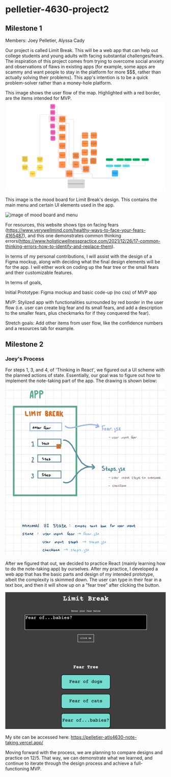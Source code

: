 # pelletier-4630-project2
 
## Milestone 1

Members: Joey Pelletier, Alyssa Cady

Our project is called Limit Break. This will be a web app that can help out college students and young adults with facing substantial challenges/fears. The inspiration of this project comes from trying to overcome social anxiety and observations of flaws in existing apps (for example, some apps are scammy and want people to stay in the platform for more $$$, rather than actually solving their problems). This app's intention is to be a quick problem-solver rather than a money-hole platform.

This image shows the user flow of the map. Highlighted with a red border, are the items intended for MVP.
![image of user flow](img/capstone-pelletier.png)

This image is the mood board for Limit Break's design. This contains the main menu and certain UI elements used in the app.

![image of mood board and menu](img/Screenshot%202024-11-20%20at%204.15.45 PM.png)

For resources, this website shows tips on facing fears (https://www.verywellmind.com/healthy-ways-to-face-your-fears-4165487), and this one demonstrates common thinking errors(https://www.holisticwellnesspractice.com/2021/12/26/17-common-thinking-errors-how-to-identify-and-replace-them).

In terms of my personal contributions, I will assist with the design of a Figma mockup, along with deciding what the final design elements will be for the app. I will either work on coding up the fear tree or the small fears and their customizable features.

In terms of goals,

Initial Prototype: Figma mockup and basic code-up (no css) of MVP app

MVP: Stylized app with functionalities surrounded by red border in the user flow (i.e. user can create big fear and its small fears, and add a description to the smaller fears, plus checkmarks for if they conquered the fear).

Stretch goals: Add other items from user flow, like the confidence numbers and a resources tab for example.

## Milestone 2

### Joey's Process

For steps 1, 3, and 4, of 'Thinking in React', we figured out a UI scheme with the planned actions of state. Essentially, our goal was to figure out how to implement the note-taking part of the app. The drawing is shown below:
![image of app UI in drawing](img/project2-ui.png)

After we figured that out, we decided to practice React (mainly learning how to do the note-taking app) by ourselves. After my practice, I developed a web app that has the basic parts and design of my intended prototype, albeit the complexity is skimmed down. The user can type in their fear in a text box, and then it will show up on a "fear tree" after clicking the button.

![image of Joey's prototype app](img/joey-wip-proto.png)

My site can be accessed here: https://pelletier-atls4630-note-taking.vercel.app/

Moving forward with the process, we are planning to compare designs and practice on 12/5. That way, we can demonstrate what we learned, and continue to iterate through the design process and achieve a full-functioning MVP.

